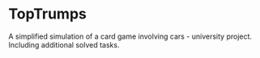 # TopTrumps
A simplified simulation of a card game involving cars - university project. <br />
Including additional solved tasks. 
